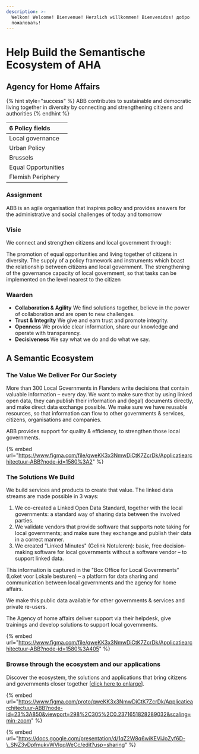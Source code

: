 ```yaml
---
description: >-
  Welkom! Welcome! Bienvenue! Herzlich willkommen! Bienvenidos! добро
  пожаловать!
---
```


# Help Build the Semantische Ecosystem of AHA

## Agency for Home Affairs

{% hint style="success" %}
ABB contributes to sustainable and democratic living together in diversity by connecting and strengthening citizens and authorities
{% endhint %}

| 6 Policy fields |
| :--- |
| Local governance |
| Urban Policy |
| Brussels |
| Equal Opportunities |
| Flemish Periphery |

### **Assignment**

ABB is an agile organisation that inspires policy and provides answers for the administrative and social challenges of today and tomorrow

### Visie

We connect and strengthen citizens and local government through:

The promotion of equal opportunities and living together of citizens in diversity. The supply of a policy framework and instruments which boast the relationship between citizens and local government. The strengthening of the governance capacity of local government, so that tasks can be implemented on the level nearest to the citizen

### Waarden

* **Collaboration & Agility** We find solutions together, believe in the power of collaboration and are open to new challenges.
* **Trust & Integrity** We give and earn trust and promote integrity.
* **Openness** We provide clear information, share our knowledge and operate with transparency. 
* **Decisiveness** We say what we do and do what we say.

## **A Semantic Ecosystem**

### **The Value We Deliver For Our Society**

More than 300 Local Governments in Flanders write decisions that contain valuable information – every day. We want to make sure that by using linked open data, they can publish their information and \(legal\) documents directly, and make direct data exchange possible. We make sure we have reusable resources, so that information can flow to other governments & services,  citizens, organisations and companies.

ABB provides support for quality & efficiency, to strengthen those local governments.

{% embed url="https://www.figma.com/file/qweKK3x3NmwDiCtK7ZcrDk/Applicatiearchitectuur-ABB?node-id=1580%3A2" %}

### The Solutions We Build

We build services and products to create that value. The linked data streams are made possible in 3 ways:

1. We co-created a Linked Open Data Standard, together with the local governments: a standard way of sharing data between the involved parties.
2. We validate vendors that provide software that supports note taking for local governments; and make sure they exchange and publish their data in a correct manner.
3. We created "Linked Minutes" \(Gelink Notuleren\): basic, free decision-making software for local governments without a software vendor – to support linked data.

This information is captured in the "Box Office for Local Governments" \(Loket voor Lokale besturen\) – a platform for data sharing and communication between local governments and the agency for home affairs.

We make this public data available for other governments & services and private re-users.

The Agency of home affairs deliver support via their helpdesk, give trainings and develop solutions to support local governments.

{% embed url="https://www.figma.com/file/qweKK3x3NmwDiCtK7ZcrDk/Applicatiearchitectuur-ABB?node-id=1580%3A405" %}

### Browse through the ecosystem and our applications

Discover the ecosystem, the solutions and applications that bring citizens and governments closer together \[[click here to enlarge](https://www.figma.com/proto/qweKK3x3NmwDiCtK7ZcrDk/Applicatiearchitectuur-ABB?node-id=23%3A850&viewport=298%2C305%2C0.2371651828289032&scaling=min-zoom)\].

{% embed url="https://www.figma.com/proto/qweKK3x3NmwDiCtK7ZcrDk/Applicatiearchitectuur-ABB?node-id=23%3A850&viewport=298%2C305%2C0.2371651828289032&scaling=min-zoom" %}

{% embed url="https://docs.google.com/presentation/d/1qZ2W8q6wiKEViJoZyf6D-\_SNZ3vDpfmukvWVlqqWeCc/edit?usp=sharing" %}



